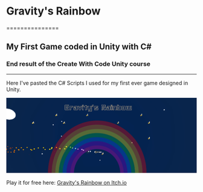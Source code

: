# Gravity's Rainbow
===============
## My First Game coded in Unity with C#
### End result of the Create With Code Unity course  
----------------
Here I've pasted the C# Scripts I used for my first ever game designed in Unity.




![alt text](https://github.com/LAOLeary/GRainbow/blob/main/GR%20thumbnail.jpg "Logo Title Text 1")


Play it for free here:
[Gravity's Rainbow on Itch.io](https://levity152.itch.io/gravitys-rainbow)
